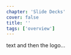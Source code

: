 ```yaml
---
chapter: 'Slide Decks'
cover: false
title: ''
tags: ['overview']
---
```


text and then the logo...
<div class="brand">
</div>